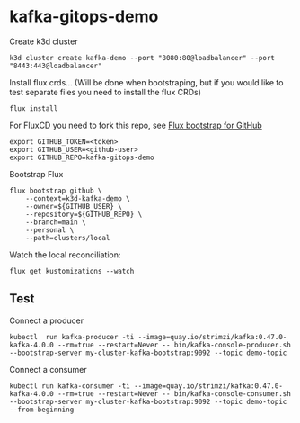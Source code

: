 # kafka-gitops-demo


Create k3d cluster
```
k3d cluster create kafka-demo --port "8080:80@loadbalancer" --port "8443:443@loadbalancer"
```
Install flux crds... (Will be done when bootstraping, but if you would like to test separate files you need to install the flux CRDs)
```
flux install
```

For FluxCD you need to fork this repo, see [Flux bootstrap for GitHub](https://fluxcd.io/flux/installation/bootstrap/github/)
```
export GITHUB_TOKEN=<token>
export GITHUB_USER=<github-user>
export GITHUB_REPO=kafka-gitops-demo
```

Bootstrap Flux
```
flux bootstrap github \
    --context=k3d-kafka-demo \
    --owner=${GITHUB_USER} \
    --repository=${GITHUB_REPO} \
    --branch=main \
    --personal \
    --path=clusters/local
```

Watch the local reconciliation:
```
flux get kustomizations --watch
```


## Test
Connect a producer
```
kubectl  run kafka-producer -ti --image=quay.io/strimzi/kafka:0.47.0-kafka-4.0.0 --rm=true --restart=Never -- bin/kafka-console-producer.sh --bootstrap-server my-cluster-kafka-bootstrap:9092 --topic demo-topic
```

Connect a consumer
```
kubectl run kafka-consumer -ti --image=quay.io/strimzi/kafka:0.47.0-kafka-4.0.0 --rm=true --restart=Never -- bin/kafka-console-consumer.sh --bootstrap-server my-cluster-kafka-bootstrap:9092 --topic demo-topic --from-beginning
```
